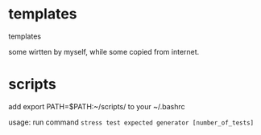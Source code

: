# templates
templates

some wirtten by myself, while some copied from internet.

# scripts

add export PATH=$PATH:~/scripts/ to your ~/.bashrc

usage:
run command `stress test expected generator [number_of_tests]`

